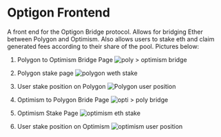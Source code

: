 # Optigon Frontend

A front end for the Optigon Bridge protocol. Allows for bridging Ether between Polygon and Optimism. Also allows users to stake eth and claim generated fees according to their share of the pool. Pictures below:

1. Polygon to Optimism Bridge Page
![poly > optimism bridge](https://user-images.githubusercontent.com/108776533/183800915-b5713a4f-e662-4772-a015-7fed3c5e9db8.PNG)

2. Polygon stake page
![polygon weth stake](https://user-images.githubusercontent.com/108776533/183808925-780d06ea-150c-4877-a884-85a102cf75ca.PNG)

3. User stake position on Polygon 
![Polygon user position](https://user-images.githubusercontent.com/108776533/183808990-c59155c2-9470-48ca-a4b3-275880c2a9b9.PNG)

4. Optimism to Polygon Bride Page
![opti > poly bridge](https://user-images.githubusercontent.com/108776533/183810236-ae43a9ce-e87a-45fd-916d-1bec6d3db73e.PNG)

5. Optimism Stake Page
![optimism eth stake](https://user-images.githubusercontent.com/108776533/183810272-31d92c06-b158-4a02-8cc3-5413f4132735.PNG)

6. User stake position on Optimism
![optimism user position](https://user-images.githubusercontent.com/108776533/183996590-bf383845-dd06-4eaf-b1c5-242d32b4faef.PNG)

